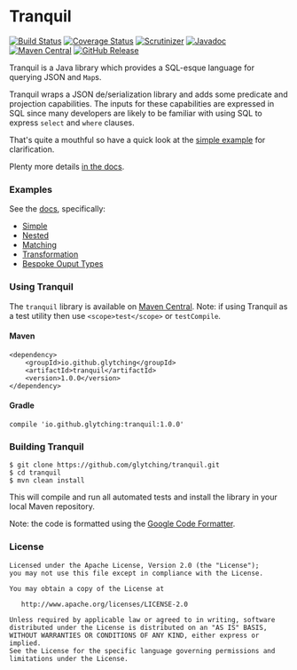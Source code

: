 Tranquil
========

[![Build Status](https://travis-ci.org/glytching/tranquil.svg?branch=master)](https://travis-ci.org/glytching/tranquil)  [![Coverage Status](https://coveralls.io/repos/github/glytching/tranquil/badge.svg?branch=master)](https://coveralls.io/github/glytching/tranquil?branch=master) [![Scrutinizer](https://img.shields.io/scrutinizer/g/glytching/tranquil.svg)](https://scrutinizer-ci.com/g/glytching/junit-extensions/) [![Javadoc](https://javadoc.io/badge2/io.github.glytching/tranquil/javadoc.svg)](https://javadoc.io/doc/io.github.glytching/tranquil) [![Maven Central](https://img.shields.io/maven-central/v/io.github.glytching/tranquil.svg)](http://repo1.maven.org/maven2/io/github/glytching/tranquil/1.0.0/) [![GitHub Release](https://img.shields.io/github/release/glytching/tranquil.svg)](https://github.com/glytching/tranquil/releases)

Tranquil is a Java library which provides a SQL-esque language for querying JSON and `Map`s.

Tranquil wraps a JSON de/serialization library and adds some predicate and projection capabilities. The inputs for these capabilities are expressed in SQL since many developers are likely to be familiar with using SQL to express `select` and `where` clauses.

That's quite a mouthful so have a quick look at the [simple example](https://github.com/glytching/tranquil/wiki/SimpleExample) for clarification.

Plenty more details [in the docs](https://github.com/glytching/tranquil/wiki).


### Examples

See the [docs](https://github.com/glytching/tranquil/wiki), specifically:

* [Simple](https://github.com/glytching/tranquil/wiki/SimpleExample)
* [Nested](https://github.com/glytching/tranquil/wiki/NestedExample)
* [Matching](https://github.com/glytching/tranquil/wiki/MatchingExample)
* [Transformation](https://github.com/glytching/tranquil/wiki/TransformationExample)
* [Bespoke Ouput Types](https://github.com/glytching/tranquil/wiki/BespokeOutputTypesExample)

### Using Tranquil

The `tranquil` library is available on [Maven Central](http://search.maven.org/#artifactdetails%7Cio.github.glytching%7Ctranquil%7C1.0.0%7Cjar). Note: if using Tranquil as a test utility then use `<scope>test</scope>` or `testCompile`.

#### Maven

```
<dependency>
    <groupId>io.github.glytching</groupId>
    <artifactId>tranquil</artifactId>
    <version>1.0.0</version>
</dependency>
```

#### Gradle

```
compile 'io.github.glytching:tranquil:1.0.0'
```

### Building Tranquil

```
$ git clone https://github.com/glytching/tranquil.git
$ cd tranquil
$ mvn clean install
```

This will compile and run all automated tests and install the library in your local Maven repository.

Note: the code is formatted using the [Google Code Formatter](https://github.com/google/google-java-format).

### License

    Licensed under the Apache License, Version 2.0 (the "License");
    you may not use this file except in compliance with the License.

    You may obtain a copy of the License at

       http://www.apache.org/licenses/LICENSE-2.0

    Unless required by applicable law or agreed to in writing, software
    distributed under the License is distributed on an "AS IS" BASIS,
    WITHOUT WARRANTIES OR CONDITIONS OF ANY KIND, either express or implied.
    See the License for the specific language governing permissions and
    limitations under the License.